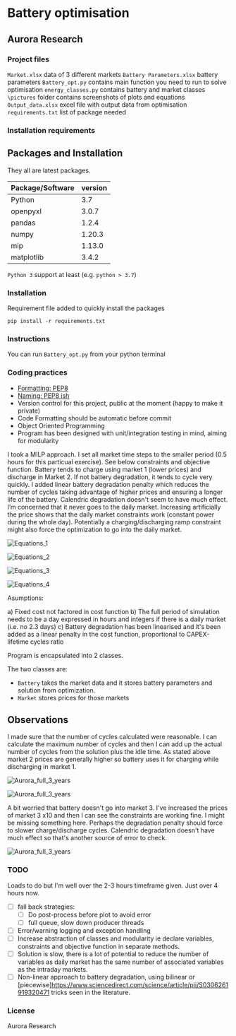 # Battery optimisation
## Aurora Research

### Project files
`Market.xlsx` data of 3 different markets 
`Battery Parameters.xlsx` battery parameters
`Battery_opt.py` contains main function you need to run to solve optimisation
`energy_classes.py` contains battery and market classes
`\pictures` folder contains screenshots of plots and equations
`Output_data.xlsx` excel file with output data from optimisation
`requirements.txt` list of package needed

### Installation requirements

## Packages and Installation

They all are latest packages.

| Package/Software        | version |
|-------------------------|---------|
| Python                  | 3.7     |
| openpyxl                | 3.0.7   |
| pandas                  | 1.2.4   |
| numpy                   | 1.20.3  |
| mip                     | 1.13.0  |
| matplotlib              | 3.4.2   |


`Python 3` support at least (e.g. `python > 3.7`)

### Installation

Requirement file added to quickly install the packages

`pip install -r requirements.txt`


### Instructions

You can run `Battery_opt.py` from your python terminal


### Coding practices

- [Formatting: PEP8](https://www.python.org/dev/peps/pep-0008/)
- [Naming: PEP8 ish](https://www.python.org/dev/peps/pep-0008/#naming-conventions)
- Version control for this project, public at the moment (happy to make it private)
- Code Formatting should be automatic before commit
- Object Oriented Programming 
- Program has been designed with unit/integration testing in mind, aiming for modularity


I took a MILP approach.
I set all market time steps to the smaller period (0.5 hours for this particual exercise).
See below constraints and objective function.
Battery tends to charge using market 1 (lower prices) and discharge in Market 2.
If not battery degradation, it tends to cycle very quickly.
I added linear battery degradation penalty which reduces the number of cycles taking advantage of higher prices and ensuring a longer life of the battery.
Calendric degradation doesn't seem to have much effect.
I’m concerned that it never goes to the daily market.
Increasing artificially the price shows that the daily market constraints work (constant power during the whole day). 
Potentially a charging/discharging ramp constraint might also force the optimization to go into the daily market.


![Equations_1](Aurora_pics/Equations_1.png)


![Equations_2](Aurora_pics/Equations_2.png)


![Equations_3](Aurora_pics/Equations_3_2.png)


![Equations_4](Aurora_pics/Equations_4_2.png)



Asumptions:

a) Fixed cost not factored in cost function
b) The full period of simulation needs to be a day expressed in hours and integers if there is a daily market (i.e. no 2.3 days)
c) Battery degradation has been linearised and it's been added as a linear penalty in the cost function, proportional to CAPEX-lifetime cycles ratio


Program is encapsulated into 2 classes.

The two classes are:
- `Battery` takes the market data and it stores battery parameters and solution from optimization.
- `Market` stores prices for those markets

## Observations

I made sure that the number of cycles calculated were reasonable. I can calculate the maximum number of cycles and then I can add up the actual number of cycles from the solution plus the idle time.
As stated above market 2 prices are generally higher so battery uses it for charging while discharging in market 1.



![Aurora_full_3_years](Aurora_pics/Aurora_full_3_years.png)


![Aurora_full_3_years](Aurora_pics/Aurora_zoom_in.png)



A bit worried that battery doesn't go into market 3. I've increased the prices of market 3 x10 and then I can see the constraints are working fine. I might be missing something here.
Perhaps the degradation penalty should force to slower charge/discharge cycles.
Calendric degradation doesn't have much effect so that's another source of error to check.


![Aurora_full_3_years](Aurora_Artificial_high_prices_market3.png)



### TODO

Loads to do but I'm well over the 2-3 hours timeframe given. Just over 4 hours now.

- [ ]  fall back strategies:
	- [ ] Do post-process before plot to avoid error
	- [ ] full queue, slow down producer threads
- [ ] Error/warning logging and exception handling
- [ ] Increase abstraction of classes and modularity ie declare variables, constraints and objective function in separate methods.
- [ ] Solution is slow, there is a lot of potential to reduce the number of variables as daily market has the same number of associated variables as the intraday markets.
- [ ] Non-linear approach to battery degradation, using bilinear or [piecewise]https://www.sciencedirect.com/science/article/pii/S0306261919320471 tricks seen in the literature.

### License

Aurora Research